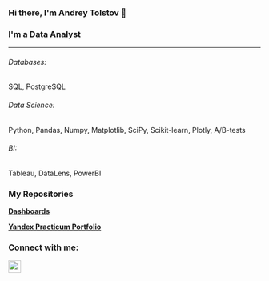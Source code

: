 ### Hi there, I'm Andrey Tolstov 👋

### I'm a Data Analyst
---

###### Databases: 
SQL, PostgreSQL

###### Data Science: 
Python, Pandas, Numpy, Matplotlib, SciPy, Scikit-learn, Plotly, A/B-tests

###### BI: 
Tableau, DataLens, PowerBI

<h3>My Repositories</h3>

<b>[Dashboards](https://github.com/AndrTolstov/Dashboards)</b>

<b>[Yandex Practicum Portfolio](https://github.com/AndrTolstov/Portfolio)</b>

### Connect with me:
<p><a href="https://t.me/Andr_Tolstov"><img src="https://mw.lojban.org/images/thumb/8/82/Telegram_logo.svg/1198px-Telegram_logo.svg.png?20160516070326" height=25></a>
